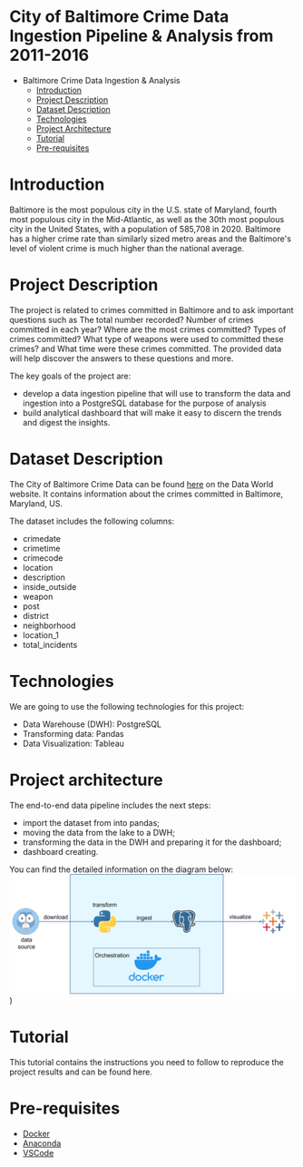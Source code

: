 # City of Baltimore Crime Data Ingestion Pipeline & Analysis from 2011-2016
* Baltimore Crime Data Ingestion & Analysis
  * [Introduction](#introduction)
  * [Project Description](#project-description)
  * [Dataset Description](#data-description)
  * [Technologies](#technologies)
  * [Project Architecture](#project-architecture)
  * [Tutorial](#tutorial)
  * [Pre-requisites](#pre-requisites)

# Introduction
Baltimore is the most populous city in the U.S. state of Maryland, fourth most populous city in the Mid-Atlantic, as well as the 30th most populous city in the United States, with a population of 585,708 in 2020. Baltimore has a higher crime rate than similarly sized metro areas and the Baltimore's level of violent crime is much higher than the national average.

# Project Description
The project is related to crimes committed in Baltimore and to ask important questions such as The total number recorded? Number of crimes committed in each year? Where are the most crimes committed? Types of crimes committed? What type of weapons were used to committed these crimes? and What time were these crimes committed. The provided data will help discover the answers to these questions and more.

The key goals of the project are:

* develop a data ingestion pipeline that will use to transform the data and ingestion into a PostgreSQL database for the purpose of analysis
* build analytical dashboard that will make it easy to discern the trends and digest the insights.

# Dataset Description
The City of Baltimore Crime Data can be found [here](https://data.world/data-society/city-of-baltimore-crime-data) on the Data World website. It contains information about the crimes committed in Baltimore, Maryland, US.

The dataset includes the following columns:
* crimedate  
*	crimetime  
*	crimecode  
*	location 
*	description  
*	inside_outside 
*	weapon  
*	post  
*	district 
*	neighborhood 
*	location_1  
*	total_incidents 

# Technologies
We are going to use the following technologies for this project:

* Data Warehouse (DWH): PostgreSQL
* Transforming data: Pandas
* Data Visualization: Tableau

# Project architecture
The end-to-end data pipeline includes the next steps:

* import the dataset from into pandas;
* moving the data from the lake to a DWH;
* transforming the data in the DWH and preparing it for the dashboard;
* dashboard creating.

You can find the detailed information on the diagram below:
![](https://github.com/ukokobili/baltimore/blob/main/images/Picture1.png))


# Tutorial
This tutorial contains the instructions you need to follow to reproduce the project results and can be found here.

# Pre-requisites
* [Docker](https://www.docker.com/products/docker-desktop/)
* [Anaconda](https://www.anaconda.com/products/distribution)
* [VSCode](https://code.visualstudio.com/Download)


